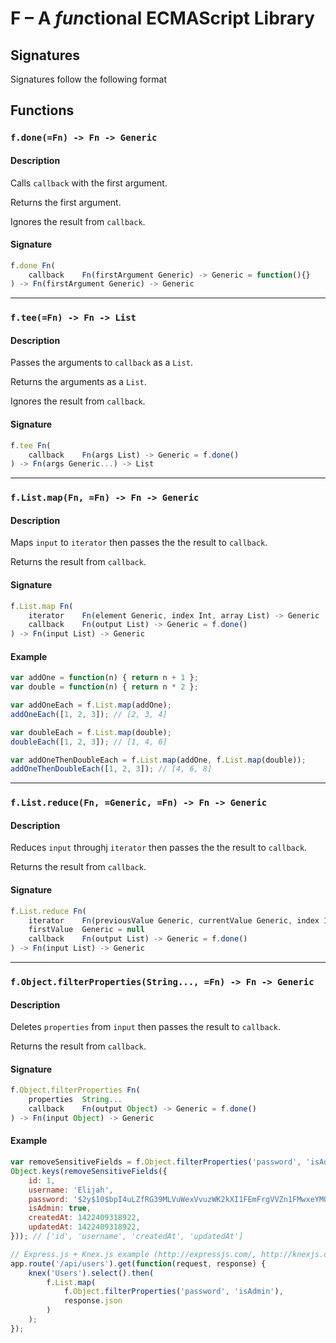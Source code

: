 # F – A *fun*ctional ECMAScript Library

## Signatures
Signatures follow the following format

## Functions


### ``f.done(=Fn) -> Fn -> Generic``
#### Description
Calls ``callback`` with the first argument.

Returns the first argument.

Ignores the result from ``callback``.

#### Signature
```js
f.done Fn(
    callback    Fn(firstArgument Generic) -> Generic = function(){}
) -> Fn(firstArgument Generic) -> Generic
```


---
### ``f.tee(=Fn) -> Fn -> List``
#### Description
Passes the arguments to ``callback`` as a ``List``.

Returns the arguments as a ``List``.

Ignores the result from ``callback``.

#### Signature
```js
f.tee Fn(
    callback    Fn(args List) -> Generic = f.done()
) -> Fn(args Generic...) -> List
```


---
### ``f.List.map(Fn, =Fn) -> Fn -> Generic``
#### Description
Maps ``input`` to ``iterator`` then passes the the result to ``callback``.

Returns the result from ``callback``.

#### Signature
```js
f.List.map Fn(
    iterator    Fn(element Generic, index Int, array List) -> Generic
    callback    Fn(output List) -> Generic = f.done()
) -> Fn(input List) -> Generic
```

#### Example
```js
var addOne = function(n) { return n + 1 };
var double = function(n) { return n * 2 };

var addOneEach = f.List.map(addOne);
addOneEach([1, 2, 3]); // [2, 3, 4]

var doubleEach = f.List.map(double);
doubleEach([1, 2, 3]); // [1, 4, 6]

var addOneThenDoubleEach = f.List.map(addOne, f.List.map(double));
addOneThenDoubleEach([1, 2, 3]); // [4, 6, 8]
```

---
### ``f.List.reduce(Fn, =Generic, =Fn) -> Fn -> Generic``
#### Description
Reduces ``input`` throughj ``iterator`` then passes the the result to ``callback``.

Returns the result from ``callback``.

#### Signature
```js
f.List.reduce Fn(
    iterator    Fn(previousValue Generic, currentValue Generic, index Int, array List) -> Generic
    firstValue  Generic = null
    callback    Fn(output List) -> Generic = f.done()
) -> Fn(input List) -> Generic
```


---
### ``f.Object.filterProperties(String..., =Fn) -> Fn -> Generic``
#### Description
Deletes ``properties`` from ``input`` then passes the result to ``callback``.

Returns the result from ``callback``.

#### Signature
```js
f.Object.filterProperties Fn(
    properties  String...
    callback    Fn(output Object) -> Generic = f.done()
) -> Fn(input Object) -> Generic
```

#### Example
```js
var removeSensitiveFields = f.Object.filterProperties('password', 'isAdmin');
Object.keys(removeSensitiveFields({
    id: 1,
    username: 'Elijah',
    password: '$2y$10$bpI4uLZfRG39MLVuWexVvuzWK2kXI1FEmFrgVVZn1FMwxeYMQoEE2',
    isAdmin: true,
    createdAt: 1422409318922,
    updatedAt: 1422409318922,
})); // ['id', 'username', 'createdAt', 'updatedAt']

// Express.js + Knex.js example (http://expressjs.com/, http://knexjs.org/)
app.route('/api/users').get(function(request, response) {
    knex('Users').select().then(
        f.List.map(
            f.Object.filterProperties('password', 'isAdmin'),
            response.json
        )
    );
});
```
